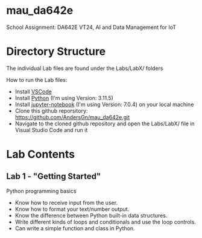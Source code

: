 # mau_da642e
School Assignment: DA642E VT24, AI and Data Management for IoT

# Directory Structure
The individual Lab files are found under the Labs/LabX/ folders

How to run the Lab files:

* Install [VSCode](https://code.visualstudio.com/)
* Install [Python](https://www.python.org/) (I'm using Version: 3.11.5)
* Install [jupyter-notebook](https://jupyter.org/install#jupyter-notebook) (I'm using Version: 7.0.4) on your local machine
* Clone this github reporsitory: https://github.com/AndersGn/mau_da642e.git
* Navigate to the cloned github repository and open the Labs/LabX/ file in Visual Studio Code and run it

#  Lab Contents

## Lab 1 - "Getting Started"
Python programming basics
* Know how to receive input from the user.
* Know how to format your text/number output.
* Know the difference between Python built-in data structures.
* Write different kinds of loops and conditionals and use the loop controls.
* Can write a simple function and class in Python.

